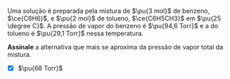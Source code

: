 Uma solução é preparada pela mistura de $\pu{3 mol}$ de benzeno, $\ce{C6H6}$, e $\pu{2 mol}$ de tolueno, $\ce{C6H5CH3}$ em $\pu{25 \degree C}$. A pressão de vapor do benzeno é $\pu{94,6 Torr}$ e a do tolueno é $\pu{29,1 Torr}$ nessa temperatura.

**Assinale** a alternativa que mais se aproxima da pressão de vapor total da mistura.

- [x] $\pu{68 Torr}$

